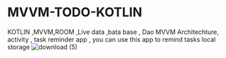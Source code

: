 # MVVM-TODO-KOTLIN

KOTLIN ,MVVM,ROOM ,Live data ,bata base , Dao
MVVM Architechture,  activity , task reminder app , you can use this app to remind tasks
local storage
![download (5)](https://user-images.githubusercontent.com/56763840/114218617-4445ec80-9987-11eb-8ef3-eccf8747ea11.png)
